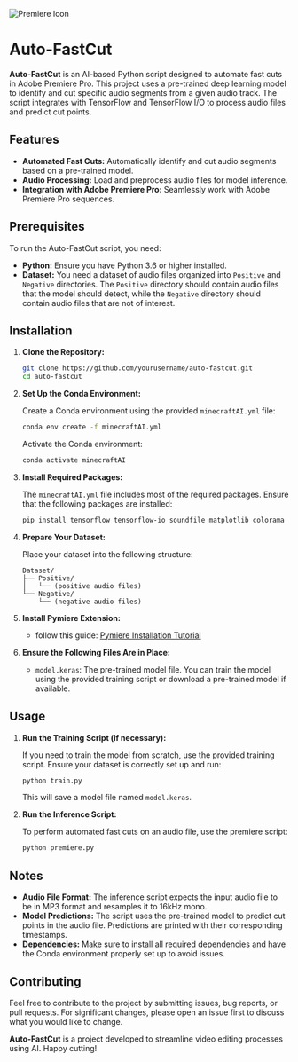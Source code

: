 ![Premiere Icon](https://i.imgur.com/wKLl2a8.png)

# Auto-FastCut

**Auto-FastCut** is an AI-based Python script designed to automate fast cuts in Adobe Premiere Pro. This project uses a pre-trained deep learning model to identify and cut specific audio segments from a given audio track. The script integrates with TensorFlow and TensorFlow I/O to process audio files and predict cut points.

## Features

- **Automated Fast Cuts:** Automatically identify and cut audio segments based on a pre-trained model.
- **Audio Processing:** Load and preprocess audio files for model inference.
- **Integration with Adobe Premiere Pro:** Seamlessly work with Adobe Premiere Pro sequences.

## Prerequisites

To run the Auto-FastCut script, you need:

- **Python:** Ensure you have Python 3.6 or higher installed.
- **Dataset:** You need a dataset of audio files organized into `Positive` and `Negative` directories. The `Positive` directory should contain audio files that the model should detect, while the `Negative` directory should contain audio files that are not of interest.

## Installation

1. **Clone the Repository:**

   ```sh
   git clone https://github.com/yourusername/auto-fastcut.git
   cd auto-fastcut
   ```

2. **Set Up the Conda Environment:**

   Create a Conda environment using the provided `minecraftAI.yml` file:

   ```sh
   conda env create -f minecraftAI.yml
   ```

   Activate the Conda environment:

   ```sh
   conda activate minecraftAI
   ```

3. **Install Required Packages:**

   The `minecraftAI.yml` file includes most of the required packages. Ensure that the following packages are installed:

   ```sh
   pip install tensorflow tensorflow-io soundfile matplotlib colorama
   ```

4. **Prepare Your Dataset:**

   Place your dataset into the following structure:

   ```
   Dataset/
   ├── Positive/
   │   └── (positive audio files)
   └── Negative/
       └── (negative audio files)
   ```

5. **Install Pymiere Extension:**
   
   - follow this guide: [Pymiere Installation Tutorial](https://github.com/qmasingarbe/pymiere?tab=readme-ov-file#installation)

6. **Ensure the Following Files Are in Place:**

   - `model.keras`: The pre-trained model file. You can train the model using the provided training script or download a pre-trained model if available.

## Usage

1. **Run the Training Script (if necessary):**

   If you need to train the model from scratch, use the provided training script. Ensure your dataset is correctly set up and run:

   ```sh
   python train.py
   ```

   This will save a model file named `model.keras`.

2. **Run the Inference Script:**

   To perform automated fast cuts on an audio file, use the premiere script:

   ```sh
   python premiere.py
   ```


## Notes

- **Audio File Format:** The inference script expects the input audio file to be in MP3 format and resamples it to 16kHz mono.
- **Model Predictions:** The script uses the pre-trained model to predict cut points in the audio file. Predictions are printed with their corresponding timestamps.
- **Dependencies:** Make sure to install all required dependencies and have the Conda environment properly set up to avoid issues.

## Contributing

Feel free to contribute to the project by submitting issues, bug reports, or pull requests. For significant changes, please open an issue first to discuss what you would like to change.

**Auto-FastCut** is a project developed to streamline video editing processes using AI. Happy cutting!
